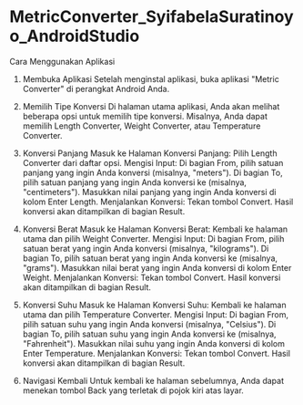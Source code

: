 # MetricConverter_SyifabelaSuratinoyo_AndroidStudio

Cara Menggunakan Aplikasi 
1. Membuka Aplikasi
Setelah menginstal aplikasi, buka aplikasi "Metric Converter" di perangkat Android Anda.

2. Memilih Tipe Konversi
Di halaman utama aplikasi, Anda akan melihat beberapa opsi untuk memilih tipe konversi. Misalnya, Anda dapat memilih Length Converter, Weight Converter, atau Temperature Converter.

3. Konversi Panjang
Masuk ke Halaman Konversi Panjang:
Pilih Length Converter dari daftar opsi.
Mengisi Input:
Di bagian From, pilih satuan panjang yang ingin Anda konversi (misalnya, "meters").
Di bagian To, pilih satuan panjang yang ingin Anda konversi ke (misalnya, "centimeters").
Masukkan nilai panjang yang ingin Anda konversi di kolom Enter Length.
Menjalankan Konversi:
Tekan tombol Convert.
Hasil konversi akan ditampilkan di bagian Result.
4. Konversi Berat
Masuk ke Halaman Konversi Berat:
Kembali ke halaman utama dan pilih Weight Converter.
Mengisi Input:
Di bagian From, pilih satuan berat yang ingin Anda konversi (misalnya, "kilograms").
Di bagian To, pilih satuan berat yang ingin Anda konversi ke (misalnya, "grams").
Masukkan nilai berat yang ingin Anda konversi di kolom Enter Weight.
Menjalankan Konversi:
Tekan tombol Convert.
Hasil konversi akan ditampilkan di bagian Result.
5. Konversi Suhu
Masuk ke Halaman Konversi Suhu:
Kembali ke halaman utama dan pilih Temperature Converter.
Mengisi Input:
Di bagian From, pilih satuan suhu yang ingin Anda konversi (misalnya, "Celsius").
Di bagian To, pilih satuan suhu yang ingin Anda konversi ke (misalnya, "Fahrenheit").
Masukkan nilai suhu yang ingin Anda konversi di kolom Enter Temperature.
Menjalankan Konversi:
Tekan tombol Convert.
Hasil konversi akan ditampilkan di bagian Result.
6. Navigasi Kembali
Untuk kembali ke halaman sebelumnya, Anda dapat menekan tombol Back yang terletak di pojok kiri atas layar.
